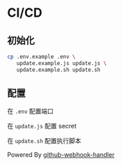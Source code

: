 # CI/CD

## 初始化

```bash
cp .env.example .env \
   update.example.js update.js \
   update.example.sh update.sh
```

## 配置

在 `.env` 配置端口

在 `update.js` 配置 secret

在 `update.sh` 配置执行脚本

Powered By [github-webhook-handler](https://github.com/rvagg/github-webhook-handler)
